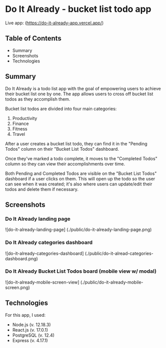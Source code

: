 # Do It Already - bucket list todo app

Live app: (https://do-it-already-app.vercel.app/)

## Table of Contents

- Summary
- Screenshots
- Technologies

## Summary

Do It Already is a todo list app with the goal of empowering users to achieve their bucket list one by one. The app allows users to cross off bucket list todos as they accomplish them.

Bucket list todos are divided into four main categories:

1. Productivity
2. Finance
3. Fitness
4. Travel

After a user creates a bucket list todo, they can find it in the "Pending Todos" column on their "Bucket List Todos" dashboard.

Once they've marked a todo complete, it moves to the "Completed Todos" column so they can view their accomplishments over time.

Both Pending and Completed Todos are visible on the "Bucket List Todos"
dashboard if a user clicks on them. This will open up the todo so the user can see when it was created; it's also where users can update/edit their todos and delete them if necessary.

## Screenshots

### Do It Already landing page

![do-it-already-landing-page] (./public/do-it-already-landing-page.png)

### Do It Already categories dashboard

![do-it-already-categories-dashboard] (./public/do-it-alread-categories-dashboard.png)

### Do It Already Bucket List Todos board (mobile view w/ modal)

![do-it-already-mobile-screen-view] (./public/do-it-already-mobile-screen.png)

## Technologies

For this app, I used:

- Node.js (v. 12.18.3)
- React.js (v. 17.0.1)
- PostgreSQL (v. 12.4)
- Express (v. 4.17.1)
